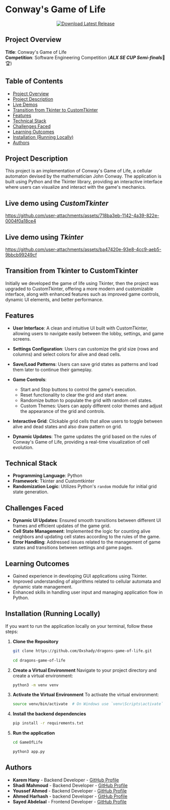 # Conway's Game of Life
<div align="center">
  <a href="https://github.com/Oxshady/dragons-game-of-life/releases/tag/v1.4.1">
    <img src="https://img.shields.io/badge/Download-Latest%20Release-blue" alt="Download Latest Release">
  </a>
</div>


## Project Overview
**Title**: Conway's Game of Life    
**Competition**: Software Engineering Competition (***ALX SE CUP Semi-finals***🚀🏆)

## Table of Contents
- [Project Overview](#project-overview)
- [Project Description](#project-description)
- [Live Demos](#live-demo-using-customtkinter)
- [Transition from Tkinter to CustomTkinter](#transition-from-tkinter-to-customtkinter)
- [Features](#features)
- [Technical Stack](#technical-stack)
- [Challenges Faced](#challenges-faced)
- [Learning Outcomes](#learning-outcomes)
- [Installation (Running Locally)](#installation-running-locally)
- [Authors](#authors)

## Project Description
This project is an implementation of Conway's Game of Life, a cellular automaton devised by the mathematician John Conway. The application is built using Python and the Tkinter library, providing an interactive interface where users can visualize and interact with the game's mechanics.

## Live demo using ***CustomTkinter***
https://github.com/user-attachments/assets/718ba3eb-1142-4a39-822e-0004f0a18ce4

## Live demo using ***Tkinter***
https://github.com/user-attachments/assets/ba47420e-93e8-4cc9-aeb5-9bbcb99249cf

## Transition from Tkinter to CustomTkinter
Initially we developed the game of life using Tkinter, then the project was upgraded to CustomTkinter, offering a more modern and customizable interface, along with enhanced features such as improved game controls, dynamic UI elements, and better performance.

## Features
- **User Interface**: A clean and intuitive UI built with CustomTkinter, allowing users to navigate easily between the lobby, settings, and game screens.
- **Settings Configuration**: Users can customize the grid size (rows and columns) and select colors for alive and dead cells.
- **Save/Load Patterns**: Users can save grid states as patterns and load them later to continue their gameplay.

- **Game Controls**: 
  - Start and Stop buttons to control the game's execution.
  - Reset functionality to clear the grid and start anew.
  - Randomize button to populate the grid with random cell states.
  - Custom Themes: Users can apply different color themes and adjust the appearance of the grid and controls.

- **Interactive Grid**: Clickable grid cells that allow users to toggle between alive and dead states and also draw pattern on grid.
- **Dynamic Updates**: The game updates the grid based on the rules of Conway's Game of Life, providing a real-time visualization of cell evolution.

## Technical Stack
- **Programming Language**: Python
- **Framework**: Tkinter and Customtkinter
- **Randomization Logic**: Utilizes Python's `random` module for initial grid state generation.

## Challenges Faced
- **Dynamic UI Updates**: Ensured smooth transitions between different UI frames and efficient updates of the game grid.
- **Cell State Management**: Implemented the logic for counting alive neighbors and updating cell states according to the rules of the game.
- **Error Handling**: Addressed issues related to the management of game states and transitions between settings and game pages.

## Learning Outcomes
- Gained experience in developing GUI applications using Tkinter.
- Improved understanding of algorithms related to cellular automata and dynamic state management.
- Enhanced skills in handling user input and managing application flow in Python.

## Installation (Running Locally)
If you want to run the application locally on your terminal, follow these steps:
1. **Clone the Repository**

   ```bash
   git clone https://github.com/Oxshady/dragons-game-of-life.git
  
   cd dragons-game-of-life
   ```

2. **Create a Virtual Environment**
   Navigate to your project directory and create a virtual environment:

   ```bash
   python3 -m venv venv
   ```
3. **Activate the Virtual Environment**
   To activate the virtual environment:
   ```bash
   source venv/bin/activate  # On Windows use `venv\Scripts\activate`
   ```

4. **Install the backend dependencies**

   ```bash
   pip install -r requirements.txt
   ```

5. **Run the application**
    ```bash
    cd GameOfLife

    python3 app.py
    ```

## Authors

- **Karem Hany** - Backend Developer - [GitHub Profile](https://github.com/K-a-r-e-e-m)
- **Shadi Mahmoud** - Backend Developer - [GitHub Profile](https://github.com/Oxshady)
- **Youssef Ahmed** - Backend Developer - [GitHub Profile](https://github.com/youssef3092004)
- **Ahmed Harhash** - backend Developer - [GitHub Profile](https://github.com/ah0048)
- **Sayed Abdelaal** - Frontend Developer - [GitHub Profile](https://github.com/sayedabdelal)
